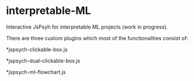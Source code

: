 # interpretable-ML

Interactive JsPsyh for interpretable ML projects (work in progress).

There are three custom plugins which most of the functionalities consist of: 

  *jspsych-clickable-box.js
  
  *jspsych-dual-clickable-box.js
  
  *jspsych-ml-flowchart.js
